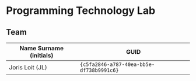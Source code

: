 # Programming Technology Lab

## Team

| Name Surname (initials) | GUID                                     |
| ----------------------- | ---------------------------------------- |
| Joris Loit  (JL)        | `{c5fa2846-a787-40ea-bb5e-df738b9991c6}` |
